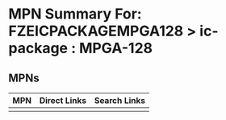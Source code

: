 



# MPN Summary For: FZEICPACKAGEMPGA128 > ic-package : MPGA-128

## MPNs
  

|MPN|Direct Links|Search Links|
| :--- | :--- | :--- |
||||
